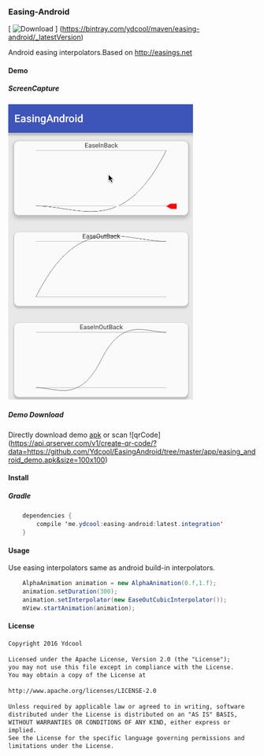 ### Easing-Android

[ ![Download](https://api.bintray.com/packages/ydcool/maven/easing-android/images/download.svg) ]
(https://bintray.com/ydcool/maven/easing-android/_latestVersion)

Android easing interpolators.Based on http://easings.net

#### Demo

##### ScreenCapture

![Demo](art/demo.gif)

##### Demo Download

Directly download demo [apk](app/easing_android_demo.apk)  or scan ![qrCode]
(https://api.qrserver.com/v1/create-qr-code/?data=https://github.com/Ydcool/EasingAndroid/tree/master/app/easing_android_demo.apk&size=100x100)

#### Install

##### Gradle

```java 
    dependencies {
        compile 'me.ydcool:easing-android:latest.integration'
    }
```

#### Usage

Use easing interpolators same as android build-in interpolators.

```java 
    AlphaAnimation animation = new AlphaAnimation(0.f,1.f);
    animation.setDuration(300);
    animation.setInterpolator(new EaseOutCubicInterpolator());
    mView.startAnimation(animation);
```

#### License
 
    Copyright 2016 Ydcool
    
    Licensed under the Apache License, Version 2.0 (the "License");
    you may not use this file except in compliance with the License.
    You may obtain a copy of the License at
  
    http://www.apache.org/licenses/LICENSE-2.0
    
    Unless required by applicable law or agreed to in writing, software
    distributed under the License is distributed on an "AS IS" BASIS,
    WITHOUT WARRANTIES OR CONDITIONS OF ANY KIND, either express or implied.
    See the License for the specific language governing permissions and
    limitations under the License.
    

